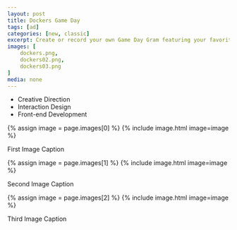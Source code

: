 ```yaml
---
layout: post
title: Dockers Game Day
tags: [ad]
categories: [new, classic]
excerpt: Create or record your own Game Day Gram featuring your favorite team's talking pants.
images: [
	dockers.png, 
	dockers02.png,
	dockers03.png
]
media: none
---
```


- Creative Direction
- Interaction Design
- Front-end Development

{% assign image = page.images[0] %}
{% include image.html image=image %}

First Image Caption

{% assign image = page.images[1] %}
{% include image.html image=image %}

Second Image Caption

{% assign image = page.images[2] %}
{% include image.html image=image %}

Third Image Caption